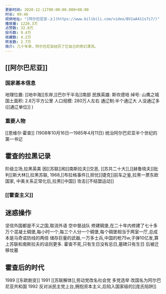 ```yaml
---
更新时间: 2020-12-11T00:00:00.000+08:00
时长: 09:46
视频地址: "[阿尔巴尼亚-上](https://www.bilibili.com/video/BV1aA411s7i7/)"
播放量: 1220.3万
点赞数: 32.8万
投币数: 9.4万
收藏数: 4.2万
转发数: 2.7万
简介: 几十年来，阿尔巴尼亚经历了它自己的奇幻漂流。
---
```

## [[阿尔巴尼亚]]

### 国家基本信息
地理位置: [[地中海]]东岸,[[巴尔干半岛]]南部 
民族英雄: 斯坎德培 
绰号: 山鹰之城
国土面积: 2.8万平方公里
人口规模: 280万人左右
通辽制:半个通辽大 人没通辽多([[通辽单位]] )

### 重要人物
[[恩维尔·霍查]] (1908年10月16日—1985年4月11日) 统治阿尔巴尼亚半个世纪的第一书记

## 霍查的拉黑记录

阶级立场,拉黑英美
因[[苏联]]和[[南斯拉夫]]交恶,
[[苏共二十大]],[[赫鲁晓夫]]批判[[斯大林]],拉黑苏联,
1968,[[布拉格事件]],担忧[[捷克]]前车之鉴,拉黑一票东欧国家,
中美关系正常化后,拉黑[[中国]]
攻击[[不结盟运动]]

### [[霍查主义]]


## 迷惑操作
坚信外国都是不义之国,取消外语
空中督战队
修建碉堡,在二十年内修建了七十多万个混凝土碉堡,每小时一个,每三个人分一个碉堡,每个碉堡相当于两室一厅,总成本是马奇诺防线的两倍
储存巨量的武器,一万多士兵,中国的枪75w,子弹10亿发,算上苏联和南斯拉夫的话则更多.
霍查不死,只有生日没有忌日,墓碑只有生日 后被迁移坟墓

## 霍查后的时代

1989 [[东欧剧变]]
1991 [[苏联解体]],劳动党改名社会党  多党选举 改国名为阿尔巴尼亚共和国
1992 反对派民主党上台,拥抱资本主义,后陷入国家级的[[庞氏陷阱]]